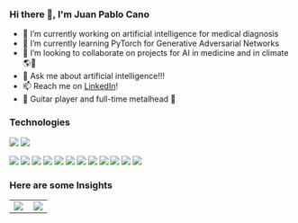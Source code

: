 ### Hi there 👋, I'm Juan Pablo Cano

<!--
**jpcano1/jpcano1** is a ✨ _special_ ✨ repository because its `README.md` (this file) appears on your GitHub profile.

Here are some ideas to get you started:
-->

- 🔭 I’m currently working on artificial intelligence for medical diagnosis
- 🌱 I’m currently learning PyTorch for Generative Adversarial Networks
- 👯 I’m looking to collaborate on projects for AI in medicine and in climate 🌎🌱
- 💬 Ask me about artificial intelligence!!!
- 📫 Reach me on [LinkedIn](https://www.linkedin.com/in/juan-pablo-cano-buitrago-2aa127150/)!
- 🎸 Guitar player and full-time metalhead 🤘

### Technologies
![](https://img.shields.io/badge/IDE-Visual%20Studio%20Code-informational?style=plastic&logo=Visual-Studio-Code)
![](https://img.shields.io/badge/IDE-PyCharm-ADFF2F?style=plastic&logo=PyCharm)

![](https://img.shields.io/badge/-Jupyter-F37626?style=plastic&logo=jupyter&logoColor=FFFFFF)
![](https://img.shields.io/badge/-PyTorch-c6000a?style=plastic&logo=PyTorch&logoColor=FFFFFF)
![](https://img.shields.io/badge/-TensorFlow-orange?style=plastic&logo=TensorFlow&logoColor=FFFFFF)
![](https://img.shields.io/badge/-Django-092E20?style=plastic&logo=django&logoColor=FFFFFF)
![](https://img.shields.io/badge/-Flask-FFFFFF?style=plastic&logo=flask&logoColor=000000)
![](https://img.shields.io/badge/-Bootstrap-563D7C?style=plastic&logo=Bootstrap&logoColor=FFFFFF)
![](https://img.shields.io/badge/-Angular-DD0031?style=plastic&logo=angular&logoColor=FFFFFF)
![](https://img.shields.io/badge/-MongoDB-4DB33D?style=plastic&logo=mongodb&logoColor=FFFFFF)
![](https://img.shields.io/badge/-Google%20Cloud-4285F4?style=plastic&logo=google&logoColor=FFFFFF)
![](https://img.shields.io/badge/-Kubernetes-326ce5?style=plastic&logo=kubernetes&logoColor=FFFFFF)
![](https://img.shields.io/badge/-Jenkins-D33834?style=plastic&logo=jenkins&logoColor=FFFFFF)
![](https://img.shields.io/badge/-Docker-0db7ed?style=plastic&logo=docker&logoColor=FFFFFF)

### Here are some Insights
<table>
  <tr>
    <td>
<img align="left" src="https://github-readme-stats.vercel.app/api?username=jpcano1&show_icons=true&include_all_commits=true&count_private=true"/>
    </td>
    <td>
<img align="center" src="https://github-readme-stats.vercel.app/api/top-langs/?username=jpcano1&hide=Jupyter%20Notebook,TSQL,HTML,CSS"/>
    </td>
  </tr>
</table>
